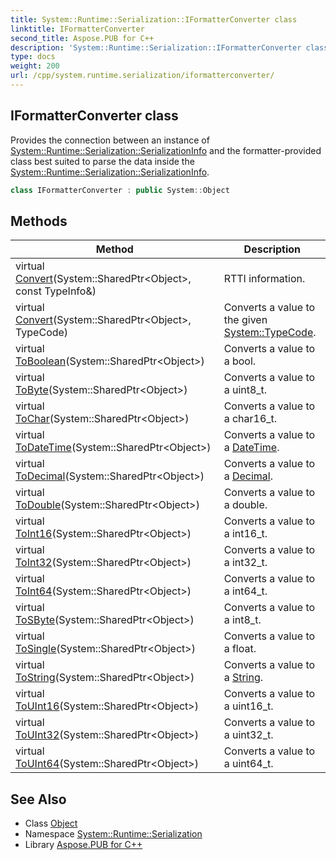 ```yaml
---
title: System::Runtime::Serialization::IFormatterConverter class
linktitle: IFormatterConverter
second_title: Aspose.PUB for C++
description: 'System::Runtime::Serialization::IFormatterConverter class. Provides the connection between an instance of System::Runtime::Serialization::SerializationInfo and the formatter-provided class best suited to parse the data inside the System::Runtime::Serialization::SerializationInfo in C++.'
type: docs
weight: 200
url: /cpp/system.runtime.serialization/iformatterconverter/
---
```

## IFormatterConverter class


Provides the connection between an instance of [System::Runtime::Serialization::SerializationInfo](../serializationinfo/) and the formatter-provided class best suited to parse the data inside the [System::Runtime::Serialization::SerializationInfo](../serializationinfo/).

```cpp
class IFormatterConverter : public System::Object
```

## Methods

| Method | Description |
| --- | --- |
| virtual [Convert](./convert/)(System::SharedPtr\<Object\>, const TypeInfo\&) | RTTI information. |
| virtual [Convert](./convert/)(System::SharedPtr\<Object\>, TypeCode) | Converts a value to the given [System::TypeCode](../../system/typecode/). |
| virtual [ToBoolean](./toboolean/)(System::SharedPtr\<Object\>) | Converts a value to a bool. |
| virtual [ToByte](./tobyte/)(System::SharedPtr\<Object\>) | Converts a value to a uint8_t. |
| virtual [ToChar](./tochar/)(System::SharedPtr\<Object\>) | Converts a value to a char16_t. |
| virtual [ToDateTime](./todatetime/)(System::SharedPtr\<Object\>) | Converts a value to a [DateTime](../../system/datetime/). |
| virtual [ToDecimal](./todecimal/)(System::SharedPtr\<Object\>) | Converts a value to a [Decimal](../../system/decimal/). |
| virtual [ToDouble](./todouble/)(System::SharedPtr\<Object\>) | Converts a value to a double. |
| virtual [ToInt16](./toint16/)(System::SharedPtr\<Object\>) | Converts a value to a int16_t. |
| virtual [ToInt32](./toint32/)(System::SharedPtr\<Object\>) | Converts a value to a int32_t. |
| virtual [ToInt64](./toint64/)(System::SharedPtr\<Object\>) | Converts a value to a int64_t. |
| virtual [ToSByte](./tosbyte/)(System::SharedPtr\<Object\>) | Converts a value to a int8_t. |
| virtual [ToSingle](./tosingle/)(System::SharedPtr\<Object\>) | Converts a value to a float. |
| virtual [ToString](./tostring/)(System::SharedPtr\<Object\>) | Converts a value to a [String](../../system/string/). |
| virtual [ToUInt16](./touint16/)(System::SharedPtr\<Object\>) | Converts a value to a uint16_t. |
| virtual [ToUInt32](./touint32/)(System::SharedPtr\<Object\>) | Converts a value to a uint32_t. |
| virtual [ToUInt64](./touint64/)(System::SharedPtr\<Object\>) | Converts a value to a uint64_t. |
## See Also

* Class [Object](../../system/object/)
* Namespace [System::Runtime::Serialization](../)
* Library [Aspose.PUB for C++](../../)
